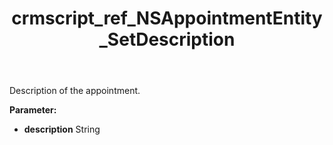 ﻿---
title: crmscript_ref_NSAppointmentEntity_SetDescription
description: NSAppointmentEntity.SetDescription(String description)
intellisense: NSAppointmentEntity.SetDescription
keywords: NSAppointmentEntity, GetDescription
so.topic: reference
---

Description of the appointment.

**Parameter:** 
 - **description** String

